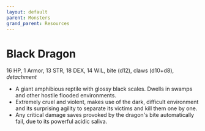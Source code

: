 ```yaml
---
layout: default
parent: Monsters
grand_parent: Resources
---
```


# Black Dragon

16 HP, 1 Armor, 13 STR, 18 DEX, 14 WIL, bite (d12), claws (d10+d8), _detachment_

- A giant amphibious reptile with glossy black scales. Dwells in swamps and other hostile flooded environments.
- Extremely cruel and violent, makes use of the dark, difficult environment and its surprising agility to separate its victims and kill them one by one.
- Any critical damage saves provoked by the dragon's bite automatically fail, due to its powerful acidic saliva.
